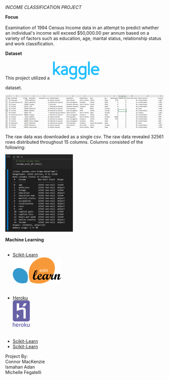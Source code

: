 *INCOME CLASSIFICATION PROJECT*



**Focus** <br><br>
Examination of 1994 Census Income data in an attempt to predict whether an individual's income will exceed $50,000.00 per annum based on a variety of factors such as education, age, marital status, relationship status and work classification.  

**Dataset** <br><br>
This project utilized a ![Kaggle](images/Kaggle_67.png)

dataset.  <br>  

![](images/csv.raw.png)

The raw data was downloaded as a single csv.  The raw data revealed 32561 rows distributed throughout 15 columns.  Columns consisted of the following:  

![](images/Raw.Data_50.png)

 

**Machine Learning** <br><br>






- [Scikit-Learn](https://scikit-learn.org/stable/)<br>![](images/scikitlearn_50.png)<br><br><br>
- [Heroku](https://www.heroku.com/)<br>![](images/heroku_30.png)<br><br><br>
- [Scikit-Learn](https://scikit-learn.org/stable/)
- [Scikit-Learn](https://scikit-learn.org/stable/)



















Project By:  
Connor MacKenzie<br>
Ismahan Adan<br>
Michelle Fegatelli<br>













